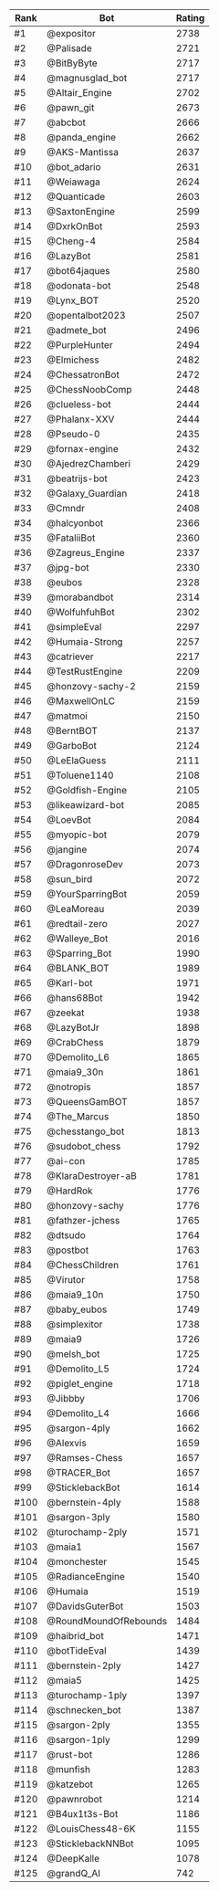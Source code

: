 Rank|Bot|Rating
---|---|---
#1|@expositor|2738
#2|@Palisade|2721
#3|@BitByByte|2717
#4|@magnusglad_bot|2717
#5|@Altair_Engine|2702
#6|@pawn_git|2673
#7|@abcbot|2666
#8|@panda_engine|2662
#9|@AKS-Mantissa|2637
#10|@bot_adario|2631
#11|@Weiawaga|2624
#12|@Quanticade|2603
#13|@SaxtonEngine|2599
#14|@DxrkOnBot|2593
#15|@Cheng-4|2584
#16|@LazyBot|2581
#17|@bot64jaques|2580
#18|@odonata-bot|2548
#19|@Lynx_BOT|2520
#20|@opentalbot2023|2507
#21|@admete_bot|2496
#22|@PurpleHunter|2494
#23|@Elmichess|2482
#24|@ChessatronBot|2472
#25|@ChessNoobComp|2448
#26|@clueless-bot|2444
#27|@Phalanx-XXV|2444
#28|@Pseudo-0|2435
#29|@fornax-engine|2432
#30|@AjedrezChamberi|2429
#31|@beatrijs-bot|2423
#32|@Galaxy_Guardian|2418
#33|@Cmndr|2408
#34|@halcyonbot|2366
#35|@FataliiBot|2360
#36|@Zagreus_Engine|2337
#37|@jpg-bot|2330
#38|@eubos|2328
#39|@morabandbot|2314
#40|@WolfuhfuhBot|2302
#41|@simpleEval|2297
#42|@Humaia-Strong|2257
#43|@catriever|2217
#44|@TestRustEngine|2209
#45|@honzovy-sachy-2|2159
#46|@MaxwellOnLC|2159
#47|@matmoi|2150
#48|@BerntBOT|2137
#49|@GarboBot|2124
#50|@LeElaGuess|2111
#51|@Toluene1140|2108
#52|@Goldfish-Engine|2105
#53|@likeawizard-bot|2085
#54|@LoevBot|2084
#55|@myopic-bot|2079
#56|@jangine|2074
#57|@DragonroseDev|2073
#58|@sun_bird|2072
#59|@YourSparringBot|2059
#60|@LeaMoreau|2039
#61|@redtail-zero|2027
#62|@Walleye_Bot|2016
#63|@Sparring_Bot|1990
#64|@BLANK_BOT|1989
#65|@Karl-bot|1971
#66|@hans68Bot|1942
#67|@zeekat|1938
#68|@LazyBotJr|1898
#69|@CrabChess|1879
#70|@Demolito_L6|1865
#71|@maia9_30n|1861
#72|@notropis|1857
#73|@QueensGamBOT|1857
#74|@The_Marcus|1850
#75|@chesstango_bot|1813
#76|@sudobot_chess|1792
#77|@ai-con|1785
#78|@KlaraDestroyer-aB|1781
#79|@HardRok|1776
#80|@honzovy-sachy|1776
#81|@fathzer-jchess|1765
#82|@dtsudo|1764
#83|@postbot|1763
#84|@ChessChildren|1761
#85|@Virutor|1758
#86|@maia9_10n|1750
#87|@baby_eubos|1749
#88|@simplexitor|1738
#89|@maia9|1726
#90|@melsh_bot|1725
#91|@Demolito_L5|1724
#92|@piglet_engine|1718
#93|@Jibbby|1706
#94|@Demolito_L4|1666
#95|@sargon-4ply|1662
#96|@Alexvis|1659
#97|@Ramses-Chess|1657
#98|@TRACER_Bot|1657
#99|@SticklebackBot|1614
#100|@bernstein-4ply|1588
#101|@sargon-3ply|1580
#102|@turochamp-2ply|1571
#103|@maia1|1567
#104|@monchester|1545
#105|@RadianceEngine|1540
#106|@Humaia|1519
#107|@DavidsGuterBot|1503
#108|@RoundMoundOfRebounds|1484
#109|@haibrid_bot|1471
#110|@botTideEval|1439
#111|@bernstein-2ply|1427
#112|@maia5|1425
#113|@turochamp-1ply|1397
#114|@schnecken_bot|1387
#115|@sargon-2ply|1355
#116|@sargon-1ply|1299
#117|@rust-bot|1286
#118|@munfish|1283
#119|@katzebot|1265
#120|@pawnrobot|1214
#121|@B4ux1t3s-Bot|1186
#122|@LouisChess48-6K|1155
#123|@SticklebackNNBot|1095
#124|@DeepKalle|1078
#125|@grandQ_AI|742
